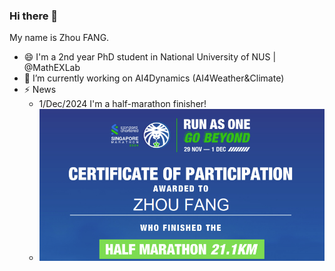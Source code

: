 ### Hi there 👋
My name is Zhou FANG.
- 😄 I'm a 2nd year PhD student in National University of NUS | @MathEXLab
- 🌱 I’m currently working on AI4Dynamics (AI4Weather&Climate) 
- ⚡ News
  - 1/Dec/2024 I'm a half-marathon finisher!
  - ![image](run_badge.png)

<!--
**ZhousLab/ZhousLab** is a ✨ _special_ ✨ repository because its `README.md` (this file) appears on your GitHub profile.

Here are some ideas to get you started:

- 🔭 I’m currently working on ...
- 🌱 I’m currently learning ...
- 👯 I’m looking to collaborate on ...
- 🤔 I’m looking for help with ...
- 💬 Ask me about ...
- 📫 How to reach me: ...
- 😄 Pronouns: ...
- ⚡ Fun fact: ...
-->
